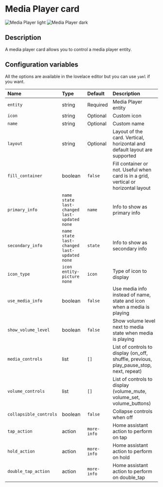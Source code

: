 # Media Player card

![Media Player light](../images/media-player-light.png)
![Media Player dark](../images/media-player-dark.png)

## Description

A media player card allows you to control a media player entity.

## Configuration variables

All the options are available in the lovelace editor but you can use `yaml` if you want.

| Name                   | Type                                                | Default     | Description                                                                            |
| :--------------------- | :-------------------------------------------------- | :---------- | :------------------------------------------------------------------------------------- |
| `entity`               | string                                              | Required    | Media Player entity                                                                    |
| `icon`                 | string                                              | Optional    | Custom icon                                                                            |
| `name`                 | string                                              | Optional    | Custom name                                                                            |
| `layout`               | string                                              | Optional    | Layout of the card. Vertical, horizontal and default layout are supported              |
| `fill_container`       | boolean                                             | `false`     | Fill container or not. Useful when card is in a grid, vertical or horizontal layout    |
| `primary_info`         | `name` `state` `last-changed` `last-updated` `none` | `name`      | Info to show as primary info                                                           |
| `secondary_info`       | `name` `state` `last-changed` `last-updated` `none` | `state`     | Info to show as secondary info                                                         |
| `icon_type`            | `icon` `entity-picture` `none`                      | `icon`      | Type of icon to display                                                                |
| `use_media_info`       | boolean                                             | `false`        | Use media info instead of name, state and icon when a media is playing                 |
| `show_volume_level`    | boolean                                             | `false`        | Show volume level next to media state when media is playing                            |
| `media_controls`       | list                                                | `[]`        | List of controls to display (on_off, shuffle, previous, play_pause_stop, next, repeat) |
| `volume_controls`      | list                                                | `[]`        | List of controls to display (volume_mute, volume_set, volume_buttons)                  |
| `collapsible_controls` | boolean                                             | `false`     | Collapse controls when off                                                             |
| `tap_action`           | action                                              | `more-info` | Home assistant action to perform on tap                                                |
| `hold_action`          | action                                              | `more-info` | Home assistant action to perform on hold                                               |
| `double_tap_action`    | action                                              | `more-info` | Home assistant action to perform on double_tap                                         |
